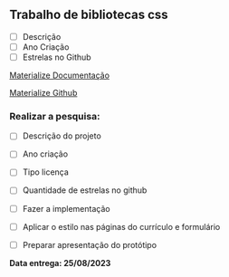 ## Trabalho de bibliotecas css

- [ ] Descrição
- [ ] Ano Criação
- [ ] Estrelas no Github

[Materialize Documentação](https://materializecss.com/)


[Materialize Github](https://github.com/Dogfalo/materialize)  


### Realizar a pesquisa:  
- [ ]  Descrição do projeto  
- [ ]  Ano criação  
- [ ]  Tipo licença  
- [ ]  Quantidade de estrelas no github  

- [ ] Fazer a implementação
- [ ] Aplicar o estilo nas páginas do currículo e formulário

- [ ] Preparar apresentação do protótipo

**Data entrega: 25/08/2023**
